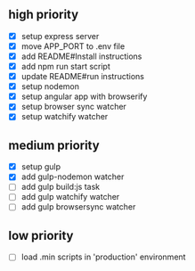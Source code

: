 ## high priority

* [x] setup express server
* [x] move APP_PORT to .env file
* [x] add README#Install instructions
* [x] add npm run start script
* [x] update README#run instructions
* [x] setup nodemon
* [x] setup angular app with browserify
* [x] setup browser sync watcher
* [x] setup watchify watcher

## medium priority

* [x] setup gulp
* [x] add gulp-nodemon watcher
* [ ] add gulp build:js task
* [ ] add gulp watchify watcher
* [ ] add gulp browsersync watcher

## low priority

* [ ] load .min scripts in 'production' environment
